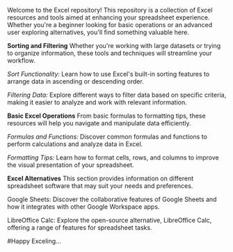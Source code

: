 Welcome to the Excel repository! This repository is a collection of Excel resources and tools aimed at enhancing your spreadsheet experience. Whether you're a beginner looking for basic operations or an advanced user exploring alternatives, you'll find something valuable here.

**Sorting and Filtering**
Whether you're working with large datasets or trying to organize information, these tools and techniques will streamline your workflow.

*Sort Functionality:* Learn how to use Excel's built-in sorting features to arrange data in ascending or descending order.

*Filtering Data:* Explore different ways to filter data based on specific criteria, making it easier to analyze and work with relevant information.

**Basic Excel Operations**
From basic formulas to formatting tips, these resources will help you navigate and manipulate data efficiently.

*Formulas and Functions:* Discover common formulas and functions to perform calculations and analyze data in Excel.

*Formatting Tips:* Learn how to format cells, rows, and columns to improve the visual presentation of your spreadsheet.

**Excel Alternatives**
This section provides information on different spreadsheet software that may suit your needs and preferences.

Google Sheets: Discover the collaborative features of Google Sheets and how it integrates with other Google Workspace apps.

LibreOffice Calc: Explore the open-source alternative, LibreOffice Calc, offering a range of features for spreadsheet tasks.

#Happy Exceling...
